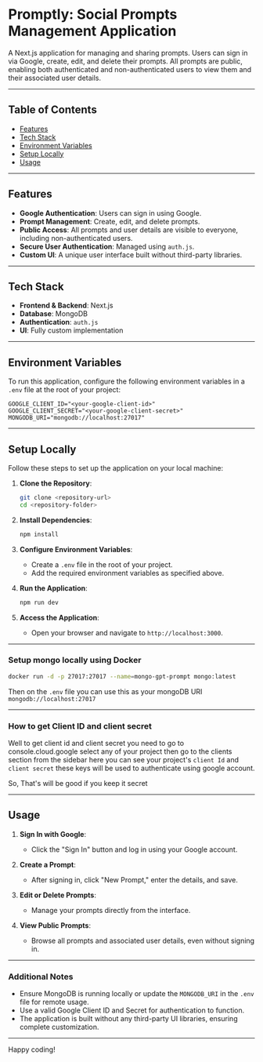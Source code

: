 # Promptly: Social Prompts Management Application

A Next.js application for managing and sharing prompts. Users can sign in via Google, create, edit, and delete their prompts. All prompts are public, enabling both authenticated and non-authenticated users to view them and their associated user details.

---

## Table of Contents

- [Features](#features)
- [Tech Stack](#tech-stack)
- [Environment Variables](#environment-variables)
- [Setup Locally](#setup-locally)
- [Usage](#usage)

---

## Features

- **Google Authentication**: Users can sign in using Google.
- **Prompt Management**: Create, edit, and delete prompts.
- **Public Access**: All prompts and user details are visible to everyone, including non-authenticated users.
- **Secure User Authentication**: Managed using `auth.js`.
- **Custom UI**: A unique user interface built without third-party libraries.

---

## Tech Stack

- **Frontend & Backend**: Next.js
- **Database**: MongoDB
- **Authentication**: `auth.js`
- **UI**: Fully custom implementation

---

## Environment Variables

To run this application, configure the following environment variables in a `.env` file at the root of your project:

```env
GOOGLE_CLIENT_ID="<your-google-client-id>"
GOOGLE_CLIENT_SECRET="<your-google-client-secret>"
MONGODB_URI="mongodb://localhost:27017"
```

---

## Setup Locally

Follow these steps to set up the application on your local machine:

1. **Clone the Repository**:

   ```bash
   git clone <repository-url>
   cd <repository-folder>
   ```

2. **Install Dependencies**:

   ```bash
   npm install
   ```

3. **Configure Environment Variables**:

   - Create a `.env` file in the root of your project.
   - Add the required environment variables as specified above.

4. **Run the Application**:

   ```bash
   npm run dev
   ```

5. **Access the Application**:
   - Open your browser and navigate to `http://localhost:3000`.

---

### Setup mongo locally using Docker

```bash
docker run -d -p 27017:27017 --name=mongo-gpt-prompt mongo:latest
```

Then on the `.env` file you can use this as your mongoDB URI `mongodb://localhost:27017`

---

### How to get Client ID and client secret

Well to get client id and client secret you need to go to console.cloud.google select any of your project then go to the clients section from the sidebar here you can see your project's `client Id` and `client secret` these keys will be used to authenticate using google account.

So, That's will be good if you keep it secret

---

## Usage

1. **Sign In with Google**:

   - Click the "Sign In" button and log in using your Google account.

2. **Create a Prompt**:

   - After signing in, click "New Prompt," enter the details, and save.

3. **Edit or Delete Prompts**:

   - Manage your prompts directly from the interface.

4. **View Public Prompts**:
   - Browse all prompts and associated user details, even without signing in.

---

### Additional Notes

- Ensure MongoDB is running locally or update the `MONGODB_URI` in the `.env` file for remote usage.
- Use a valid Google Client ID and Secret for authentication to function.
- The application is built without any third-party UI libraries, ensuring complete customization.

---

Happy coding!
